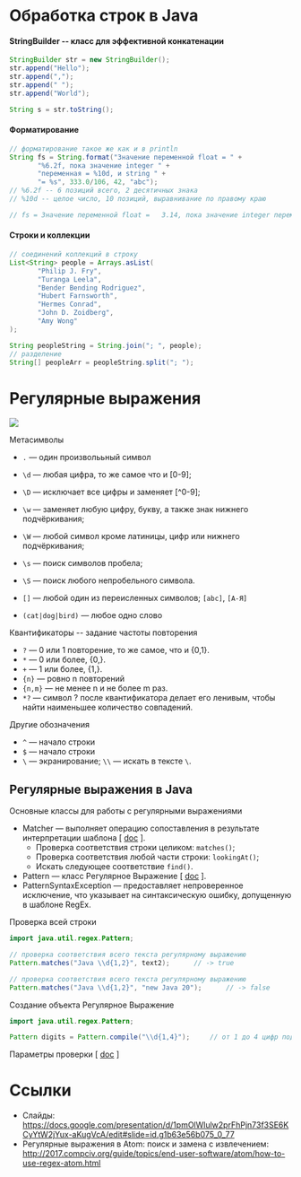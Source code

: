 # Обработка строк в Java


#### StringBuilder -- класс для эффективной конкатенации
```Java
StringBuilder str = new StringBuilder();
str.append("Hello");
str.append(",");
str.append(" ");
str.append("World");

String s = str.toString();
```

#### Форматирование
```Java
// форматирование такое же как и в println
String fs = String.format("Значение переменной float = " +
       "%6.2f, пока значение integer " +
       "переменная = %10d, и string " +
       "= %s", 333.0/106, 42, "abc");
// %6.2f -- 6 позиций всего, 2 десятичных знака
// %10d -- целое число, 10 позиций, выравнивание по правому краю

// fs = Значение переменной float =   3.14, пока значение integer переменная =         42, и string = abc
```

#### Строки и коллекции
```Java
// соединений коллекций в строку
List<String> people = Arrays.asList(
       "Philip J. Fry",
       "Turanga Leela",
       "Bender Bending Rodriguez",
       "Hubert Farnsworth",
       "Hermes Conrad",
       "John D. Zoidberg",
       "Amy Wong"
);

String peopleString = String.join("; ", people);
// разделение
String[] peopleArr = peopleString.split("; ");
```


# Регулярные выражения

![](https://imgs.xkcd.com/comics/regular_expressions.png)

Метасимволы
- `.`  — один произволььный символ
- `\d` — любая цифра, то же самое что и [0-9];
- `\D` — исключает все цифры и заменяет [^0-9];
- `\w` — заменяет любую цифру, букву, а также знак нижнего подчёркивания;
- `\W` — любой символ кроме латиницы, цифр или нижнего подчёркивания;
- `\s` — поиск символов пробела;
- `\S` — поиск любого непробельного символа.

- `[]` — любой один из переисленных символов; `[abc]`, `[А-Я]`
- `(cat|dog|bird)` — любое одно слово


Квантификаторы -- задание частоты повторения
- `?` — 0 или 1 повторение, то же самое, что и {0,1}.
- `*` — 0 или более, {0,}.
- `+` — 1 или более, {1,}.
- `{n}` — ровно n повторений
- `{n,m}` — не менее n и не более m раз.
- `*?` — символ ? после квантификатора делает его ленивым, чтобы найти наименьшее количество совпадений.


Другие обозначения
- `^` — начало строки
- `$` — начало строки
- `\` — экранирование; `\\` — искать в тексте `\`.


## Регулярные выражения в Java
Основные классы для работы с регулярными выражениями
- Matcher — выполняет операцию сопоставления в результате интерпретации шаблона [ [doc](https://docs.oracle.com/en/java/javase/19/docs/api/java.base/java/util/regex/Pattern.html#compile(java.lang.String,int)) ]. 
    - Проверка соответствия строки целиком: `matches()`; 
    - Проверка соответствия любой части строки: `lookingAt()`;
    - Искать следующее соответствие `find()`. 
- Pattern — класс Регулярное Выражение [ [doc](https://docs.oracle.com/en/java/javase/19/docs/api/java.base/java/util/regex/Pattern.html) ].
- PatternSyntaxException — предоставляет непроверенное исключение, что указывает на синтаксическую ошибку, допущенную в шаблоне RegEx.


Проверка всей строки
```Java
import java.util.regex.Pattern;

// проверка соответствия всего текста регулярному выражению
Pattern.matches("Java \\d{1,2}", text2);      // -> true

// проверка соответствия всего текста регулярному выражению
Pattern.matches("Java \\d{1,2}", "new Java 20");      // -> false
```

Создание объекта Регулярное Выражение
```Java
import java.util.regex.Pattern;

Pattern digits = Pattern.compile("\\d{1,4}");     // от 1 до 4 цифр подряд
```

Параметры проверки [ [doc](https://docs.oracle.com/en/java/javase/19/docs/api/java.base/java/util/regex/Pattern.html#compile(java.lang.String,int)) ]


# Ссылки
- Слайды: https://docs.google.com/presentation/d/1pmOlWlulw2prFhPjn73f3SE6KCyYtW2jYux-aKugVcA/edit#slide=id.g1b63e56b075_0_77
- Регулярные выражения в Atom: поиск и замена с извлечением: http://2017.compciv.org/guide/topics/end-user-software/atom/how-to-use-regex-atom.html
